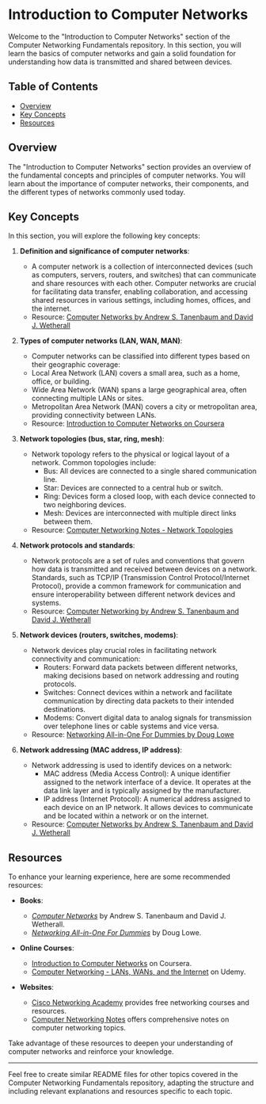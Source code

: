 # Introduction to Computer Networks

Welcome to the "Introduction to Computer Networks" section of the Computer Networking Fundamentals repository. In this section, you will learn the basics of computer networks and gain a solid foundation for understanding how data is transmitted and shared between devices.

## Table of Contents

- [Overview](#overview)
- [Key Concepts](#key-concepts)
- [Resources](#resources)

## Overview

The "Introduction to Computer Networks" section provides an overview of the fundamental concepts and principles of computer networks. You will learn about the importance of computer networks, their components, and the different types of networks commonly used today.

## Key Concepts

In this section, you will explore the following key concepts:

1. **Definition and significance of computer networks**:

   - A computer network is a collection of interconnected devices (such as computers, servers, routers, and switches) that can communicate and share resources with each other. Computer networks are crucial for facilitating data transfer, enabling collaboration, and accessing shared resources in various settings, including homes, offices, and the internet.
   - Resource: [Computer Networks by Andrew S. Tanenbaum and David J. Wetherall](https://www.amazon.com/Computer-Networks-5th-Andrew-Tanenbaum/dp/0132126958)

2. **Types of computer networks (LAN, WAN, MAN)**:

   - Computer networks can be classified into different types based on their geographic coverage:
   - Local Area Network (LAN) covers a small area, such as a home, office, or building.
   - Wide Area Network (WAN) spans a large geographical area, often connecting multiple LANs or sites.
   - Metropolitan Area Network (MAN) covers a city or metropolitan area, providing connectivity between LANs.
   - Resource: [Introduction to Computer Networks on Coursera](https://www.coursera.org/learn/computer-networking)

3. **Network topologies (bus, star, ring, mesh)**:

   - Network topology refers to the physical or logical layout of a network. Common topologies include:
     - Bus: All devices are connected to a single shared communication line.
     - Star: Devices are connected to a central hub or switch.
     - Ring: Devices form a closed loop, with each device connected to two neighboring devices.
     - Mesh: Devices are interconnected with multiple direct links between them.
   - Resource: [Computer Networking Notes - Network Topologies](https://www.computernetworkingnotes.com/networking-tutorials/network-topology-tutorial.html)

4. **Network protocols and standards**:

   - Network protocols are a set of rules and conventions that govern how data is transmitted and received between devices on a network. Standards, such as TCP/IP (Transmission Control Protocol/Internet Protocol), provide a common framework for communication and ensure interoperability between different network devices and systems.
   - Resource: [Computer Networking by Andrew S. Tanenbaum and David J. Wetherall](https://www.amazon.com/Computer-Networks-5th-Andrew-Tanenbaum/dp/0132126958)

5. **Network devices (routers, switches, modems)**:

   - Network devices play crucial roles in facilitating network connectivity and communication:
     - Routers: Forward data packets between different networks, making decisions based on network addressing and routing protocols.
     - Switches: Connect devices within a network and facilitate communication by directing data packets to their intended destinations.
     - Modems: Convert digital data to analog signals for transmission over telephone lines or cable systems and vice versa.
   - Resource: [Networking All-in-One For Dummies by Doug Lowe](https://www.amazon.com/Networking-All-One-For-Dummies/dp/1119471605)

6. **Network addressing (MAC address, IP address)**:
   - Network addressing is used to identify devices on a network:
     - MAC address (Media Access Control): A unique identifier assigned to the network interface of a device. It operates at the data link layer and is typically assigned by the manufacturer.
     - IP address (Internet Protocol): A numerical address assigned to each device on an IP network. It allows devices to communicate and be located within a network or on the internet.
   - Resource: [Computer Networks by Andrew S. Tanenbaum and David J. Wetherall](https://www.amazon.com/Computer-Networks-5th-Andrew-Tanenbaum/dp/0132126958)

## Resources

To enhance your learning experience, here are some recommended resources:

- **Books**:

  - [_Computer Networks_](https://www.amazon.com/Computer-Networks-5th-Andrew-Tanenbaum/dp/0132126958) by Andrew S. Tanenbaum and David J. Wetherall.
  - [_Networking All-in-One For Dummies_](https://www.amazon.com/Networking-All-One-For-Dummies/dp/1119471605) by Doug Lowe.

- **Online Courses**:

  - [Introduction to Computer Networks](https://www.coursera.org/learn/computer-networking) on Coursera.
  - [Computer Networking - LANs, WANs, and the Internet](https://www.udemy.com/course/computer-networking-lans-wans-and-the-internet-connections/) on Udemy.

- **Websites**:
  - [Cisco Networking Academy](https://www.netacad.com/) provides free networking courses and resources.
  - [Computer Networking Notes](https://www.computernetworkingnotes.com/) offers comprehensive notes on computer networking topics.

Take advantage of these resources to deepen your understanding of computer networks and reinforce your knowledge.

---

Feel free to create similar README files for other topics covered in the Computer Networking Fundamentals repository, adapting the structure and including relevant explanations and resources specific to each topic.

